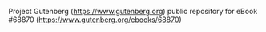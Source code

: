 Project Gutenberg (https://www.gutenberg.org) public repository for eBook #68870 (https://www.gutenberg.org/ebooks/68870)
